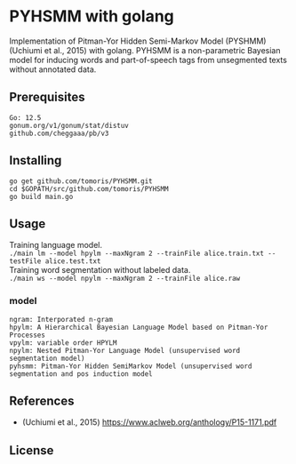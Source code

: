 # PYHSMM with golang
Implementation of Pitman-Yor Hidden Semi-Markov Model (PYSHMM) (Uchiumi et al., 2015) with golang. PYHSMM is a non-parametric Bayesian model for inducing words and part-of-speech tags from unsegmented texts without annotated data.

## Prerequisites
```
Go: 12.5
gonum.org/v1/gonum/stat/distuv
github.com/cheggaaa/pb/v3
```
## Installing
```
go get github.com/tomoris/PYHSMM.git
cd $GOPATH/src/github.com/tomoris/PYHSMM
go build main.go
```

## Usage
Training language model.  
`./main lm --model hpylm --maxNgram 2 --trainFile alice.train.txt --testFile alice.test.txt`  
Training word segmentation without labeled data.  
`./main ws --model npylm --maxNgram 2 --trainFile alice.raw`  


### model
```
ngram: Interporated n-gram
hpylm: A Hierarchical Bayesian Language Model based on Pitman-Yor Processes
vpylm: variable order HPYLM
npylm: Nested Pitman-Yor Language Model (unsupervised word segmentation model)
pyhsmm: Pitman-Yor Hidden SemiMarkov Model (unsupervised word segmentation and pos induction model
```

## References
- (Uchiumi et al., 2015) https://www.aclweb.org/anthology/P15-1171.pdf

## License